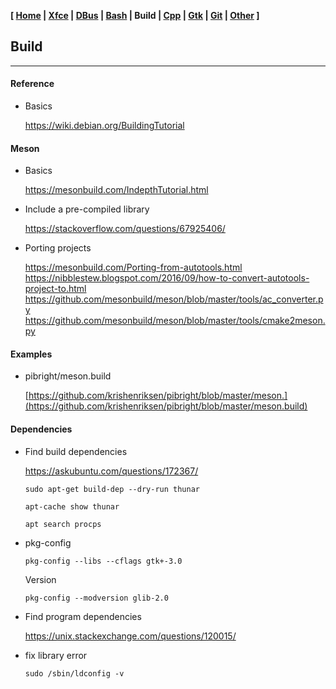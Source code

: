 **[ [Home](00-Home.html) | [Xfce](05-Xfce.html) | [DBus](10-DBus.html) | [Bash](15-Bash.html) | Build | [Cpp](25-Cpp.html) | [Gtk](30-Gtk.html) | [Git](35-Git.html) | [Other](99-Other.html) ]**

## Build

---

#### Reference

* Basics
    
    https://wiki.debian.org/BuildingTutorial  



#### Meson

* Basics
    
    https://mesonbuild.com/IndepthTutorial.html  

* Include a pre-compiled library
    
    https://stackoverflow.com/questions/67925406/  

* Porting projects
    
    https://mesonbuild.com/Porting-from-autotools.html  
    https://nibblestew.blogspot.com/2016/09/how-to-convert-autotools-project-to.html  
    https://github.com/mesonbuild/meson/blob/master/tools/ac_converter.py  
    https://github.com/mesonbuild/meson/blob/master/tools/cmake2meson.py  


#### Examples

* pibright/meson.build
    
    [https://github.com/krishenriksen/pibright/blob/master/meson.](https://github.com/krishenriksen/pibright/blob/master/meson.build)



#### Dependencies

* Find build dependencies

    https://askubuntu.com/questions/172367/  
    
    ```
    sudo apt-get build-dep --dry-run thunar
    
    apt-cache show thunar

    apt search procps
    ```
    
* pkg-config

    ```
    pkg-config --libs --cflags gtk+-3.0
    ```
    
    Version
    
    ```
    pkg-config --modversion glib-2.0
    ```

* Find program dependencies
    
    https://unix.stackexchange.com/questions/120015/  

* fix library error

    ```
    sudo /sbin/ldconfig -v
    ```


